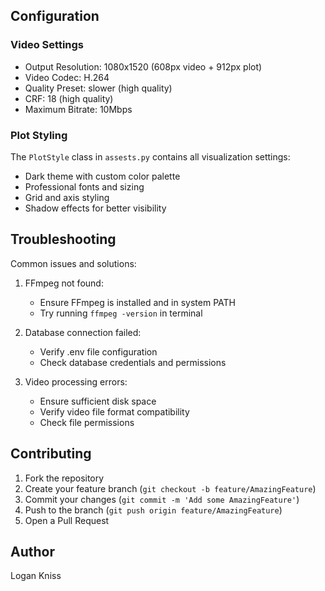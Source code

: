 
## Configuration

### Video Settings
- Output Resolution: 1080x1520 (608px video + 912px plot)
- Video Codec: H.264
- Quality Preset: slower (high quality)
- CRF: 18 (high quality)
- Maximum Bitrate: 10Mbps

### Plot Styling
The `PlotStyle` class in `assests.py` contains all visualization settings:
- Dark theme with custom color palette
- Professional fonts and sizing
- Grid and axis styling
- Shadow effects for better visibility

## Troubleshooting

Common issues and solutions:

1. FFmpeg not found:
   - Ensure FFmpeg is installed and in system PATH
   - Try running `ffmpeg -version` in terminal

2. Database connection failed:
   - Verify .env file configuration
   - Check database credentials and permissions

3. Video processing errors:
   - Ensure sufficient disk space
   - Verify video file format compatibility
   - Check file permissions

## Contributing
1. Fork the repository
2. Create your feature branch (`git checkout -b feature/AmazingFeature`)
3. Commit your changes (`git commit -m 'Add some AmazingFeature'`)
4. Push to the branch (`git push origin feature/AmazingFeature`)
5. Open a Pull Request

## Author
Logan Kniss